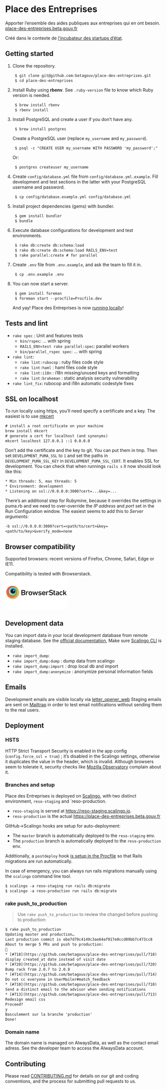 # Place des Entreprises

Apporter l’ensemble des aides publiques aux entreprises qui en ont besoin. [place-des-entreprises.beta.gouv.fr](https://place-des-entreprises.beta.gouv.fr/)

Créé dans le contexte de [l’incubateur des startups d’état](https://beta.gouv.fr/).

## Getting started

1. Clone the repository.

        $ git clone git@github.com:betagouv/place-des-entreprises.git
        $ cd place-des-entreprises

2. Install Ruby using **rbenv**. See `.ruby-version` file to know which Ruby version is needed.

        $ brew install rbenv
        $ rbenv install

3. Install PostgreSQL and create a user if you don’t have any.

        $ brew install postgres

    Create a PostgreSQL user (replace `my_username` and `my_password`).

        $ psql -c "CREATE USER my_username WITH PASSWORD 'my_password';"

    Or:

        $ postgres createuser my_username

4. Create `config/database.yml` file from `config/database.yml.example`. Fill development and test sections in the latter with your PostgreSQL username and password.

        $ cp config/database.example.yml config/database.yml

5. Install project dependencies (gems) with bundler.

        $ gem install bundler
        $ bundle

6. Execute database configurations for development and test environments.

        $ rake db:create db:schema:load
        $ rake db:create db:schema:load RAILS_ENV=test
        $ rake parallel:create # for parallel

7. Create `.env` file from `.env.example`, and ask the team to fill it in.

        $ cp .env.example .env

8. You can now start a server.

        $ gem install foreman
        $ foreman start --procfile=Procfile.dev

    And yay! Place des Entreprises is now [running locally](http://localhost:3000)!

## Tests and lint

- `rake spec` : Unit and features tests
  - `bin/rspec`: … with spring
  - `RAILS_ENV=test rake parallel:spec`: parallel workers
  - `bin/parallel_rspec spec`: … with spring 
- `rake lint`:
  - `rake lint:rubocop` : ruby files code style
  - `rake lint:haml` : haml files code style 
  - `rake lint:i18n` : i18n missing/unused keys and formatting
  - `rake lint:brakeman` : static analysis security vulnerability 
- `rake lint_fix`: rubocop and i18n automatic codestyle fixes

## SSL on localhost

To run locally using https, you’ll need specify a certificate and a key. The easiest is to use [mkcert](https://github.com/FiloSottile/mkcert)

```
# install a root certificate on your machine
brew install mkcert
# generate a cert for localhost (and synonyms)
mkcert localhost 127.0.0.1 ::1 0.0.0.0
```

Don’t add the certificate and the key to git. You can put them in tmp. Then set `DEVELOPMENT_PUMA_SSL` to `1` and set the paths in `DEVELOPMENT_PUMA_SSL_KEY` in `DEVELOPMENT_PUMA_SSL_CERT`. It enables SSL for development. You can check that when runnings `rails s` it now should look like this:

```
* Min threads: 5, max threads: 5
* Environment: development
* Listening on ssl://0.0.0.0:3000?cert=...&key=...
```

There’s an additional step for Rubymine, because it overrides the settings in puma.rb and we need to over-override the _IP address_ and _port_ set in the Run Configuration window. The easiest seems to add this to _Server arguments_:
```
-b ssl://0.0.0.0:3000?cert=<path/to/cert>&key=<path/to/key>&verify_mode=none
```

## Browser compatibility

Supported browsers: recent versions of Firefox, Chrome, Safari, Edge or IE11.

Compatibility is tested with Browserstack.<br/>
[<img src="doc/browserstack-logo-600x315.png" width="200">](https://www.browserstack.com/)

## Development data

You can import data in your local development database from remote staging database. See the [official documentation](https://doc.scalingo.com/platform/databases/access), Make sure [Scalingo CLI](http://doc.scalingo.com/app/command-line-tool.html) is installed.

- `rake import_dump`:
 - `rake import_dump:dump` : dump data from scalingo 
 - `rake import_dump:import` : drop local db and import
 - `rake import_dump:anonymize` : anonymize personal information fields

## Emails

Development emails are visible locally via [letter_opener_web](http://localhost:3000/letter_opener) 
Staging emails are sent on [Mailtrap](https://mailtrap.io/) in order to test email notifications without sending them to the real users.

## Deployment

### HSTS

HTTP Strict Transport Security is enabled in the app config (`config.force_ssl = true`) ; it’s disabled in the Scalingo settings, otherwise it duplicates the value in the header, which is invalid. Although browsers seem to tolerate it, security checks like [Mozilla Observatory](https://observatory.mozilla.org/analyze/place-des-entreprises.beta.gouv.fr) complain about it.

### Branches and setup

Place des Entreprises is deployed on [Scalingo](http://doc.scalingo.com/languages/ruby/getting-started-with-rails/), with two distinct environment, ``reso-staging`` and `reso-production.

* `reso-staging` is served at https://reso-staging.scalingo.io.
* `reso-production` is the actual https://place-des-entreprises.beta.gouv.fr

GitHub->Scalingo hooks are setup for auto-deployment:
* The `master` branch is automatically deployed to the `reso-staging` env.
* The `production` branch is automatically deployed to the `reso-production` env.  

Additionally, a `postdeploy` hook [is setup in the Procfile](https://doc.scalingo.com/platform/app/postdeploy-hook#applying-migrations) so that Rails migrations are run automatically.  

In case of emergency, you can always run rails migrations manually using the `scalingo` command line tool.
    
    $ scalingo -a reso-staging run rails db:migrate
    $ scalingo -a reso-production run rails db:migrate 

### rake push_to_production

> Use `rake push_to_production` to review the changed before pushing to production:

```
$ rake push_to_production
Updating master and production…
Last production commit is ebe7d79c4149c3ae64af917e0ccd09bb7c473cc8
About to merge 5 PRs and push to production:
🚀 
* [#718](https://github.com/betagouv/place-des-entreprises/pull/718) display created_at date instead of visit date
* [#720](https://github.com/betagouv/place-des-entreprises/pull/720) Bump rack from 2.0.7 to 2.0.8
* [#714](https://github.com/betagouv/place-des-entreprises/pull/714) Do not cc everyone in UserMailer#match_feedback
* [#710](https://github.com/betagouv/place-des-entreprises/pull/710) Send a distinct email to the advisor when sending notifications
* [#713](https://github.com/betagouv/place-des-entreprises/pull/713) Redesign email css
Proceed?
y
Basculement sur la branche 'production'
Done!
```

### Domain name

The domain name is managed on AlwaysData, as well as the contact email adress. See the developer team to access the AlwaysData account. 

## Contributing

Please read [CONTRIBUTING.md](CONTRIBUTING.md) for details on our git and coding conventions, and the process for submitting pull requests to us.
